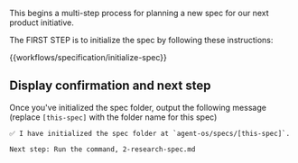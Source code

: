 This begins a multi-step process for planning a new spec for our next product initiative.

The FIRST STEP is to initialize the spec by following these instructions:

{{workflows/specification/initialize-spec}}

## Display confirmation and next step

Once you've initialized the spec folder, output the following message (replace `[this-spec]` with the folder name for this spec)

```
✅ I have initialized the spec folder at `agent-os/specs/[this-spec]`.

Next step: Run the command, 2-research-spec.md
```
